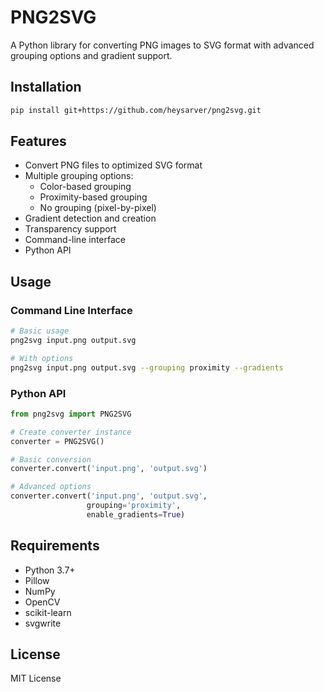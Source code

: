 # PNG2SVG

A Python library for converting PNG images to SVG format with advanced grouping options and gradient support.

## Installation

```bash
pip install git+https://github.com/heysarver/png2svg.git
```

## Features

- Convert PNG files to optimized SVG format
- Multiple grouping options:
  - Color-based grouping
  - Proximity-based grouping
  - No grouping (pixel-by-pixel)
- Gradient detection and creation
- Transparency support
- Command-line interface
- Python API

## Usage

### Command Line Interface

```bash
# Basic usage
png2svg input.png output.svg

# With options
png2svg input.png output.svg --grouping proximity --gradients
```

### Python API

```python
from png2svg import PNG2SVG

# Create converter instance
converter = PNG2SVG()

# Basic conversion
converter.convert('input.png', 'output.svg')

# Advanced options
converter.convert('input.png', 'output.svg', 
                 grouping='proximity', 
                 enable_gradients=True)
```

## Requirements

- Python 3.7+
- Pillow
- NumPy
- OpenCV
- scikit-learn
- svgwrite

## License

MIT License
